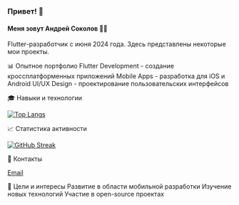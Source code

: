 ### Привет! 👋
#### Меня зовут Андрей Соколов 🧑‍💻
Flutter-разработчик с июня 2024 года.
Здесь представлены некоторые мои проекты. 

📊 Опытное портфолио
Flutter Development - создание кроссплатформенных приложений
Mobile Apps - разработка для iOS и Android
UI/UX Design - проектирование пользовательских интерфейсов

🎓 Навыки и технологии

[![Top Langs](https://github-readme-stats.vercel.app/api/top-langs/?username=SokolovAndr&layout=compact)](https://github.com/anuraghazra/github-readme-stats)

📈 Статистика активности

[![GitHub Streak](https://github-readme-streak-stats.herokuapp.com/?user=SokolovAndr)](https://git.io/streak-stats)

🔗 Контакты

[Email](korch45@yandex.ru)


🎯 Цели и интересы
Развитие в области мобильной разработки
Изучение новых технологий
Участие в open-source проектах
